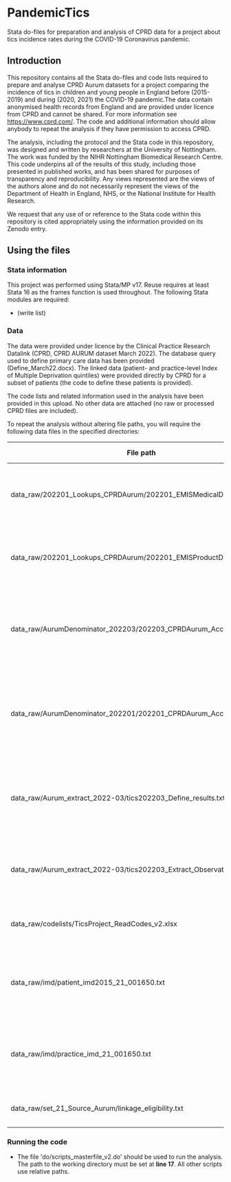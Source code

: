 # PandemicTics
Stata do-files for preparation and analysis of CPRD data for a project about tics incidence rates during the COVID-19 Coronavirus pandemic.

## Introduction
This repository contains all the Stata do-files and code lists required to prepare and analyse CPRD Aurum datasets for a project comparing the incidence of tics in children and young people in England before (2015-2019) and during (2020, 2021) the COVID-19 pandemic.The data contain anonymised health records from England and are provided under licence from CPRD and cannot be shared. For more information see https://www.cprd.com/. The code and additional information should allow anybody to repeat the analysis if they have permission to access CPRD.

The analysis, including the protocol and the Stata code in this repository, was designed and written by researchers at the University of Nottingham. The work was funded by the NIHR Nottingham Biomedical Research Centre. This code underpins all of the results of this study, including those presented in published works, and has been shared for purposes of transparency and reproducibility. Any views represented are the views of the authors alone and do not necessarily represent the views of the Department of Health in England, NHS, or the National Institute for Health Research.

We request that any use of or reference to the Stata code within this repository is cited appropriately using the information provided on its Zenodo entry.

## Using the files
### Stata information
This project was performed using Stata/MP v17. Reuse requires at least Stata 16 as the frames function is used throughout. The following Stata modules are required:
- (write list)

### Data
The data were provided under licence by the Clinical Practice Research Datalink (CPRD, CPRD AURUM dataset March 2022). The database query used to define primary care data has been provided (Define_March22.docx). The linked data (patient- and practice-level Index of Multiple Deprivation quintiles) were provided directly by CPRD for a subset of patients (the code to define these patients is provided).

The code lists and related information used in the analysis have been provided in this upload. No other data are attached (no raw or processed CPRD files are included). 

To repeat the analysis without altering file paths, you will require the following data files in the specified directories:

File path | File description
--------- | ----------------
data_raw/202201_Lookups_CPRDAurum/202201_EMISMedicalDictionary.txt | Jan 2022 CPRD Aurum Medical Dictionary as provided by CPRD
data_raw/202201_Lookups_CPRDAurum/202201_EMISProductDictionary.txt | Jan 2022 CPRD Aurum Product Dictionary as provided by CPRD
data_raw/AurumDenominator_202203/202203_CPRDAurum_AcceptablePats.txt | Mar 2022 CPRD Aurum 'Acceptable patients' denominator file as provided by CPRD
data_raw/AurumDenominator_202201/202201_CPRDAurum_AcceptablePats.txt | Jan 2022 CPRD Aurum 'Acceptable patients' denominator file (used to define linkage eligibility)
data_raw/Aurum_extract_2022-03/tics202203_Define_results.txt | List of patients meeting eligibility criteria after querying CPRD Define (Mar 2022)
data_raw/Aurum_extract_2022-03/tics202203_Extract_Observation_001.txt | Observation file for eligible patients as extracted from CPRD (Mar 2022)
data_raw/codelists/TicsProject_ReadCodes_v2.xlsx | Code list lookup file, provided in this repository
data_raw/imd/patient_imd2015_21_001650.txt | Linked data set, patient-level IMD, provided by CPRD, based on Jan 2022 linkage
data_raw/imd/practice_imd_21_001650.txt | Linked data set, practice level IMD, provided by CPRD, based on Jan 2022 linkage
data_raw/set_21_Source_Aurum/linkage_eligibility.txt | Linkage set 21 source file provided by CPRD

### Running the code
- The file 'do/scripts_masterfile_v2.do' should be used to run the analysis. The path to the working directory must be set at **line 17**. All other scripts use relative paths.
